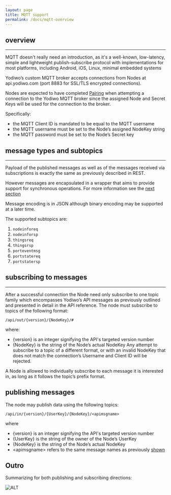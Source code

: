 ```yaml
---
layout: page
title: MQTT support
permalink: /docs/mqtt-overview
---
```


## overview
----

MQTT doesn't really need an introduction, as it's a well-known, low-latency, simple and lightweight publish-subscribe protocol with implementations for most platforms, including Android, iOS, Linux, minimal embedded systems

Yodiwo’s custom MQTT broker accepts connections from Nodes at api.yodiwo.com (port 8883 for SSL/TLS encrypted connections).

Nodes are expected to have completed [Pairing](/docs/pairing-overview) when attempting a connection to the Yodiwo MQTT broker since the assigned Node and Secret Keys will be used for the connection to the broker.

Specifically:

* the MQTT Client ID is mandated to be equal to the MQTT username
* the MQTT username must be set to the Node’s assigned NodeKey string
* the MQTT password must be set to the Node’s Secret key

## message types and subtopics 
- - - -
Payload of the published messages as well as of the messages received via subscriptions is exactly the same as previously described in REST.

However messages are encapsulated in a wrapper that aims to provide support for synchronous operations. For more information see the [next section](/docs/message-format)

Message encoding is in JSON although binary encoding may be supported at a later time.

The supported subtopics are:

1. `nodeinforeq`
1. `nodeinforsp`
1. `thingsreq`
1. `thingsrsp`
1. `porteventmsg`
1. `portstatereq`
1. `portstatersp`

## subscribing to messages
- - - -
After a successful connection the Node need only subscribe to one topic family which encompasses Yodiwo’s API messages as previously outlined and presented in detail in the API reference.
The node must subscribe to topics of the following format:

`/api/out/{version}/{NodeKey}/#`

where:

* {version} is an integer signifying the API's targeted version number
* {NodeKey} is the string of the Node’s actual NodeKey
Any attempt to subscribe to a topic of a different format, or with an invalid NodeKey that does not match the connection’s Username and Client ID will be rejected.

A Node is allowed to individually subscribe to each message it is interested in, as long as it follows the topic’s prefix format.

## publishing messages
The node may publish data using the following topics:

`/api/in/{version}/{UserKey}/{NodeKey}/<apimsgname>`

where

* {version} is an integer signifying the API's targeted version number
* {UserKey} is the string of the owner of the Node’s UserKey
* {NodeKey} is the string of the Node’s actual NodeKey
* &lt;apimsgname&gt; refers to the same message names as previously [shown](/docs/mqtt-overview#message-types-and-subtopics)


## Outro

Summarizing for both publishing and subscribing directions:

![ALT]({{site.url}}/assets/images/mqtt-pubsub.png)
